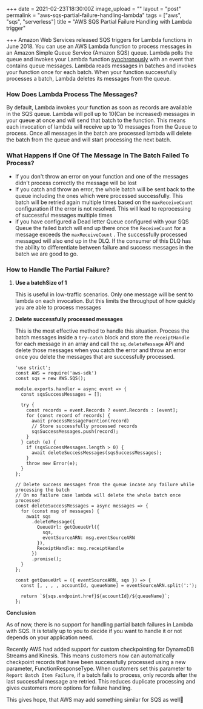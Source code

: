 +++
date = 2021-02-23T18:30:00Z
image_upload = ""
layout = "post"
permalink = "aws-sqs-partial-failure-handling-lambda"
tags = ["aws", "sqs", "serverless"]
title = "AWS SQS Partial Failure Handling with Lambda trigger"

+++
Amazon Web Services released SQS triggers for Lambda functions in June 2018. You can use an AWS Lambda function to process messages in an Amazon Simple Queue Service (Amazon SQS) queue. Lambda polls the queue and invokes your Lambda function [synchronously](https://docs.aws.amazon.com/lambda/latest/dg/invocation-sync.html) with an event that contains queue messages. Lambda reads messages in batches and invokes your function once for each batch. When your function successfully processes a batch, Lambda deletes its messages from the queue.

### How Does Lambda Process The Messages?

By default, Lambda invokes your function as soon as records are available in the SQS queue. Lambda will poll up to 10(Can be increased) messages in your queue at once and will send that batch to the function. This means each invocation of lambda will receive up to 10 messages from the Queue to process. Once all messages in the batch are processed lambda will delete the batch from the queue and will start processing the next batch.

### What Happens If One Of The Message In The Batch Failed To Process?

* If you don't throw an error on your function and one of the messages didn't process correctly the message will be lost
* If you catch and throw an error, the whole batch will be sent back to the queue including the ones which were processed successfully.  This batch will be retried again multiple times based on the `maxReceiveCount`  configuration if the error is not resolved. This will lead to reprocessing of successful messages multiple times
* if you have configured a Dead letter Queue configured with your SQS Queue the failed batch will end up there once the  `ReceiveCount` for a message exceeds the `maxReceiveCount` . The successfully processed messaged will also end up in the DLQ. If the consumer of this DLQ has the ability to differentiate between failure and success messages in the batch we are good to go.

### How to Handle The Partial Failure?

1. **Use a batchSize of 1**

   This is useful in low-traffic scenarios. Only one message will be sent to lambda on each invocation. But this limits the throughput of how quickly you are able to process messages
2. **Delete successfully processed messages**

   This is the most effective method to handle this situation.  Process the batch messages inside a `try-catch` block and store the `receiptHandle` for each message in an array and call the `sq.deleteMessage` API and delete those messages when you catch the error and throw an error once you delete the messages that are successfully processed.

       
       'use strict';
       const AWS = require('aws-sdk')
       const sqs = new AWS.SQS();
       
       module.exports.handler = async event => {
         const sqsSuccessMessages = [];
       
         try {
           const records = event.Records ? event.Records : [event];
           for (const record of records) {
             await processMessageFucntion(record)
             // Store successfully processed records 
             sqsSuccessMessages.push(record);
           }
         } catch (e) {
           if (sqsSuccessMessages.length > 0) {
             await deleteSuccessMessages(sqsSuccessMessages);
           }
           throw new Error(e);
         }
       };
       
       // Delete success messages from the queue incase any failure while processing the batch
       // On no failure case lambda will delete the whole batch once processed
       const deleteSuccessMessages = async messages => {
         for (const msg of messages) {
           await sqs
             .deleteMessage({
               QueueUrl: getQueueUrl({
                 sqs,
                 eventSourceARN: msg.eventSourceARN
               }),
               ReceiptHandle: msg.receiptHandle
             })
             .promise();
         }
       };
       
       const getQueueUrl = ({ eventSourceARN, sqs }) => {
         const [, , , , accountId, queueName] = eventSourceARN.split(':');
       
         return `${sqs.endpoint.href}${accountId}/${queueName}`;
       };
       

**Conclusion**

As of now, there is no support for handling partial batch failures in Lambda with SQS. It is totally up to you to decide if you want to handle it or not depends on your application need.

Recently AWS had added support for custom checkpointing for DynamoDB Streams and Kinesis. This means customers now can automatically checkpoint records that have been successfully processed using a new parameter, FunctionResponseType. When customers set this parameter to `Report Batch Item Failure`, if a batch fails to process, only records after the last successful message are retried. This reduces duplicate processing and gives customers more options for failure handling.

This gives hope, that AWS may add something similar for SQS as well🙏